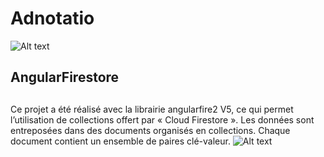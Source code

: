 # Adnotatio
![Alt text](https://firebasestorage.googleapis.com/v0/b/projetia-8a0f1.appspot.com/o/uploads%2Fadno.svg?alt=media&token=2992a291-6958-4155-9282-6d37084d3b76)
## AngularFirestore <h2> 
Ce projet a été réalisé avec la librairie angularfire2 V5, ce qui permet l’utilisation de collections offert par « Cloud Firestore ». Les données sont entreposées dans des documents organisés en collections. Chaque document contient un ensemble de paires clé-valeur.
![Alt text](https://firebasestorage.googleapis.com/v0/b/projetia-8a0f1.appspot.com/o/uploads%2Fcollections.svg?alt=media&token=2dc955a4-3954-4a40-b53d-32e9f18e5db4)

